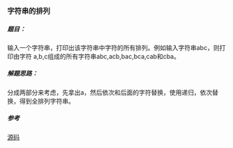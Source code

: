 ### 字符串的排列

##### 题目：

输入一个字符串，打印出该字符串中字符的所有排列。例如输入字符串abc，则打印由字符
a,b,c组成的所有字符串abc,acb,bac,bca,cab和cba。

##### 解题思路：

分成两部分来考虑，先拿出a，然后依次和后面的字符替换，使用递归，依次替换，得到全排列字符串。

##### 参考

[源码](./Main.java)